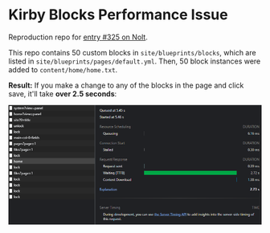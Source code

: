 # Kirby Blocks Performance Issue

Reproduction repo for [entry #325 on Nolt](https://kirby.nolt.io/325).

This repo contains 50 custom blocks in `site/blueprints/blocks`, which are listed in `site/blueprints/pages/default.yml`. Then, 50 block instances were added to `content/home/home.txt`.

**Result:** If you make a change to any of the blocks in the page and click save, it'll take **over 2.5 seconds**:

![DevTools network tab screenshot](screenshot.png)
